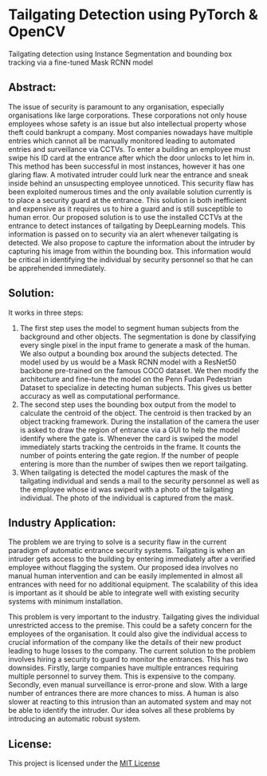 # Tailgating Detection using PyTorch & OpenCV
Tailgating detection using Instance Segmentation and bounding box tracking via a fine-tuned Mask RCNN model

## Abstract:
The issue of security is paramount to any organisation, especially organisations like large corporations. These corporations not only house employees whose safety is an issue but also intellectual property whose theft could bankrupt a company. Most companies nowadays have multiple entries which cannot all be manually monitored leading to automated entries and surveillance via CCTVs. To enter a building an employee must swipe his ID card at the entrance after which the door unlocks to let him in. This method has been successful in most instances, however it has one glaring flaw. A motivated intruder could lurk near the entrance and sneak inside behind an unsuspecting employee unnoticed. This security flaw has been exploited numerous times and the only available solution currently is to place a security guard at the entrance. This solution is both inefficient and expensive as it requires us to hire a guard and is still susceptible to human error. Our proposed solution is to use the installed CCTVs at the entrance to detect instances of tailgating by DeepLearning models. This information is passed on to security via an alert whenever tailgating is detected. We also propose to capture the information about the intruder by capturing his image from within the bounding box. This information would be critical in identifying the individual by security personnel so that he can be apprehended immediately. 

## Solution:
It works in three steps:
1. The first step uses the model to segment human subjects from the background and other objects. The segmentation is done by classifying every single pixel in the input frame to generate a mask of the human. We also output a bounding box around the subjects detected. The model used by us would be a Mask RCNN model with a ResNet50 backbone pre-trained on the famous COCO dataset. We then modify the architecture and fine-tune the model on the Penn Fudan Pedestrian Dataset to specialize in detecting human subjects. This gives us better accuracy as well as computational performance.
2. The second step uses the bounding box output from the model to calculate the centroid of the object. The centroid is then tracked by an object tracking framework. During the installation of the camera the user is asked to draw the region of entrance via a GUI to help the model identify where the gate is. Whenever the card is swiped the model immediately starts tracking the centroids in the frame. It counts the number of points entering the gate region. If the number of people entering is more than the number of swipes then we report tailgating.
3. When tailgating is detected the model captures the mask of the tailgating individual and sends a mail to the security personnel as well as the employee whose id was swiped with a photo of the tailgating individual. The photo of the individual is captured from the mask.

## Industry Application:

The problem we are trying to solve is a security flaw in the current paradigm of automatic entrance security systems. Tailgating is when an intruder gets access to the building by entering immediately after a verified employee without flagging the system. Our proposed idea involves no manual human intervention and can be easily implemented in almost all entrances with need for no additional equipment. The scalability of this idea is important as it should be able to integrate well with existing security systems with minimum installation.

This problem is very important to the industry. Tailgating gives the individual unrestricted access to the premise. This could be a safety concern for the employees of the organisation. It could also give the individual access to crucial information of the company like the details of their new product leading to huge losses to the company. The current solution to the problem involves hiring a security to guard to monitor the entrances. This has two downsides. Firstly, large companies have multiple entrances requiring multiple personnel to survey them. This is expensive to the company. Secondly, even manual surveillance is error-prone and slow. With a large number of entrances there are more chances to miss. A human is also slower at reacting to this intrusion than an automated system and may not be able to identify the intruder. Our idea solves all these problems by introducing an automatic robust system.

## License:

This project is licensed under the [MIT License](LICENSE)
